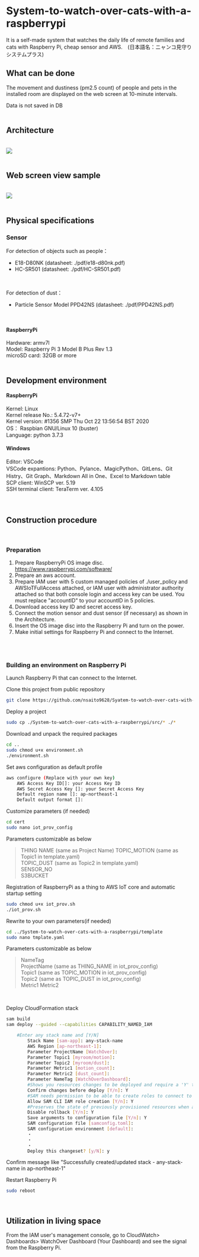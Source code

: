 # System-to-watch-over-cats-with-a-raspberrypi
It is a self-made system that watches the daily life of remote families and cats with Raspberry Pi, cheap sensor and AWS.　(日本語名：ニャンコ見守りシステムプラス)
<br>

## **What can be done**
The movement and dustiness (pm2.5 count) of people and pets in the installed room are displayed on the web screen at 10-minute intervals.  

Data is not saved in DB 
<br>
<br>

## **Architecture**
<br />
<img src="img/architecture.PNG">
<br />
<br />

## **Web screen view sample**
<br />
<img src="img/cloudwatch_dashboard.PNG">
<br />
<br />

## **Physical specifications**
### **Sensor**

For detection of objects such as people：  
* E18-D80NK  (datasheet: ./pdf/e18-d80nk.pdf)  
* HC-SR501  (datasheet: ./pdf/HC-SR501.pdf)  
<br>

For detection of dust：  
* Particle Sensor Model PPD42NS  (datasheet: ./pdf/PPD42NS.pdf)
<br>

#### **RaspberryPi**
Hardware: armv7l  
Model: Raspberry Pi 3 Model B Plus Rev 1.3  
microSD card: 32GB or more
<br>
<br />

## **Development environment**
#### **RaspberryPi**
Kernel: Linux    
Kernel release No.: 5.4.72-v7+  
Kernel version: #1356 SMP Thu Oct 22 13:56:54 BST 2020  
OS： Raspbian GNU/Linux 10 (buster)  
Language: python 3.7.3
#### **Windows**
Editor: VSCode  
VSCode expantions: Python、Pylance、MagicPython、GitLens、Git Histry、Git Graph、Markdown All in One、Excel to Markdown table  
SCP client: WinSCP ver. 5.19  
SSH terminal client: TeraTerm ver. 4.105  
<br>
<br>

## **Construction procedure**
<br>

### **Preparation**
1.  Prepare RaspberryPi OS image disc.  https://www.raspberrypi.com/software/
2.  Prepare an aws account.
3.  Prepare IAM user with 5 custom managed policies of ./user_policy and AWSIoTFullAccess attached, or IAM user with administrator authority attached so that both console login and access key can be used.  You must replace "accountID" to your accountID in 5 policies.
4. Download access key ID and secret access key.
5. Connect the motion sensor and dust sensor (if necessary) as shown in the Architecture.
6. Insert the OS image disc into the Raspberry Pi and turn on the power.
7. Make initial settings for Raspberry Pi and connect to the Internet.
<br>
<br>

### **Building an environment on Raspberry Pi**
Launch Raspberry Pi that can connect to the Internet.  
  
  
Clone this project from public repository
```sh  
git clone https://github.com/nsaito9628/Syatem-to-watch-over-cats-with-a-raspberrypi.git
```
  
Deploy a project  
``` sh
sudo cp ./System-to-watch-over-cats-with-a-raspberrypi/src/* ./*
```

Download and unpack the required packages
```sh
cd ..
sudo chmod u+x environment.sh
./environment.sh
```
  
Set aws configuration as default profile  
```sh
aws configure (Replace with your own key)  
    AWS Access Key ID[]: your Access Key ID
    AWS Secret Access Key []: your Secret Access Key
    Default region name []: ap-northeast-1
    Default output format []:
```

Customize parameters (if needed)  
``` sh
cd cert
sudo nano iot_prov_config
```
Parameters customizable as below 
>THING NAME (same as Project Name)
TOPIC_MOTION (same as Topic1 in template.yaml)  
TOPIC_DUST (same as Topic2 in template.yaml)  
SENSOR_NO  
S3BUCKET  
  
Registration of RaspberryPi as a thing to AWS IoT core and automatic startup setting
```sh
sudo chmod u+x iot_prov.sh
./iot_prov.sh
```
  
Rewrite to your own parameters(if needed)
```sh
cd ../System-to-watch-over-cats-with-a-raspberrypi/template
sudo nano tmplate.yaml   
```
  
Parameters customizable as below  
>NameTag  
ProjectName (same as THING_NAME in iot_prov_config)  
Topic1 (same as TOPIC_MOTION in iot_prov_config)  
Topic2 (same as TOPIC_DUST in iot_prov_config)  
Metric1
Metric2

<br>

Deploy CloudFormation stack
```sh
sam build
sam deploy --guided --capabilities CAPABILITY_NAMED_IAM

    #Enter any stack name and [Y/N]  
        Stack Name [sam-app]: any-stack-name  
        AWS Region [ap-northeast-1]: 
        Parameter ProjectName [WatchOver]: 
        Parameter Topic1 [myroom/motion]: 
        Parameter Topic2 [myroom/dust]: 
        Parameter Metric1 [motion_count]: 
        Parameter Metric2 [dust_count]: 
        Parameter NameTag [WatchOverDashboard]: 
        #Shows you resources changes to be deployed and require a 'Y' to initiate deploy
        Confirm changes before deploy [Y/n]: Y
        #SAM needs permission to be able to create roles to connect to the resources in your template
        Allow SAM CLI IAM role creation [Y/n]: Y
        #Preserves the state of previously provisioned resources when an operation fails
        Disable rollback [Y/n]: Y
        Save arguments to configuration file [Y/n]: Y
        SAM configuration file [samconfig.toml]: 
        SAM configuration environment [default]: 
        ・  
        ・  
        ・  
        Deploy this changeset? [y/N]: y
```
Confirm message like "Successfully created/updated stack - any-stack-name in ap-northeast-1"  
  
Restart Raspberry Pi
```sh
sudo reboot   
```
<br>

## **Utilization in living space** ##

From the IAM user's management console, go to CloudWatch> Dashboards> WatchOver Dashboard (Your Dashboard) and see the signal from the Raspberry Pi.